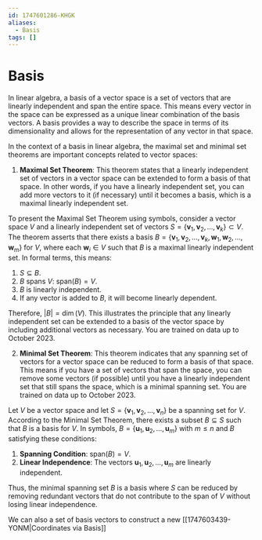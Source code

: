 ```yaml
---
id: 1747601286-KHGK
aliases:
  - Basis
tags: []
---
```

# Basis

In linear algebra, a basis of a vector space is a set of vectors that are linearly independent and span the entire space. This means every vector in the space can be expressed as a unique linear combination of the basis vectors. A basis provides a way to describe the space in terms of its dimensionality and allows for the representation of any vector in that space.

In the context of a basis in linear algebra, the maximal set and minimal set theorems are important concepts related to vector spaces:

1. **Maximal Set Theorem**: This theorem states that a linearly independent set of vectors in a vector space can be extended to form a basis of that space. In other words, if you have a linearly independent set, you can add more vectors to it (if necessary) until it becomes a basis, which is a maximal linearly independent set.

To present the Maximal Set Theorem using symbols, consider a vector space $V$ and a linearly independent set of vectors $S = \{ \mathbf{v}_1, \mathbf{v}_2, \ldots, \mathbf{v}_k \} \subset V$. The theorem asserts that there exists a basis $B = \{ \mathbf{v}_1, \mathbf{v}_2, \ldots, \mathbf{v}_k, \mathbf{w}_1, \mathbf{w}_2, \ldots, \mathbf{w}_m \}$ for $V$, where each $\mathbf{w}_i \in V$ such that $B$ is a maximal linearly independent set. In formal terms, this means:

1. $S \subseteq B$.
2. $B$ spans $V$: $\text{span}(B) = V$.
3. $B$ is linearly independent.
4. If any vector is added to $B$, it will become linearly dependent.

Therefore, $|B| = \dim(V)$. This illustrates the principle that any linearly independent set can be extended to a basis of the vector space by including additional vectors as necessary.
You are trained on data up to October 2023.

2. **Minimal Set Theorem**: This theorem indicates that any spanning set of vectors for a vector space can be reduced to form a basis of that space. This means if you have a set of vectors that span the space, you can remove some vectors (if possible) until you have a linearly independent set that still spans the space, which is a minimal spanning set.
You are trained on data up to October 2023.

Let $V$ be a vector space and let $S = \{ \mathbf{v}_1, \mathbf{v}_2, \ldots, \mathbf{v}_n \}$ be a spanning set for $V$. According to the Minimal Set Theorem, there exists a subset $B \subseteq S$ such that $B$ is a basis for $V$. In symbols, $B = \{ \mathbf{u}_1, \mathbf{u}_2, \ldots, \mathbf{u}_m \}$ with $m \leq n$ and $B$ satisfying these conditions:

1. **Spanning Condition**: $\text{span}(B) = V$.
2. **Linear Independence**: The vectors $\mathbf{u}_1, \mathbf{u}_2, \ldots, \mathbf{u}_m$ are linearly independent.

Thus, the minimal spanning set $B$ is a basis where $S$ can be reduced by removing redundant vectors that do not contribute to the span of $V$ without losing linear independence.


We can also a set of basis vectors to construct a new [[1747603439-YONM|Coordinates via Basis]]
